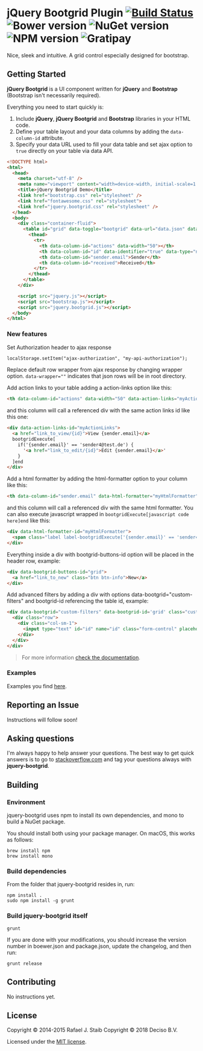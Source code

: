 ﻿jQuery Bootgrid Plugin [![Build Status](http://img.shields.io/travis/opnsense/jquery-bootgrid/master.svg?style=flat-square)](https://travis-ci.org/opnsense/jquery-bootgrid) ![Bower version](http://img.shields.io/bower/v/jquery.bootgrid.svg?style=flat-square) ![NuGet version](http://img.shields.io/nuget/v/jquery.bootgrid.svg?style=flat-square) ![NPM version](http://img.shields.io/npm/v/jquery-bootgrid.svg?style=flat-square) ![Gratipay](http://img.shields.io/gratipay/RafaelStaib.svg?style=flat-square)
============

Nice, sleek and intuitive. A grid control especially designed for bootstrap.

## Getting Started

**jQuery Bootgrid** is a UI component written for **jQuery** and **Bootstrap** (Bootstrap isn't necessarily required).

Everything you need to start quickly is:

1. Include **jQuery**, **jQuery Bootgrid** and **Bootstrap** libraries in your HTML code.
2. Define your table layout and your data columns by adding the `data-column-id` attribute.
3. Specify your data URL used to fill your data table and set ajax option to `true` directly on your table via data API.

```html
<!DOCTYPE html>
<html>
  <head>
    <meta charset="utf-8" />
    <meta name="viewport" content="width=device-width, initial-scale=1.0">
    <title>jQuery Bootgrid Demo</title>
    <link href="bootstrap.css" rel="stylesheet" />
    <link href="fontawesome.css" rel="stylesheet">
    <link href="jquery.bootgrid.css" rel="stylesheet" />
  </head>
  <body>
    <div class="container-fluid">
      <table id="grid" data-toggle="bootgrid" data-url="data.json" data-ajax="true" data-wrapper="" class="table">
        <thead>
          <tr>
            <th data-column-id="actions" data-width="50"></th>
            <th data-column-id="id" data-identifier="true" data-type="numeric">ID</th>
            <th data-column-id="sender.email">Sender</th>
            <th data-column-id="received">Received</th>
          </tr>
        </thead>
      </table>
    </div>

    <script src="jquery.js"></script>
    <script src="bootstrap.js"></script>
    <script src="jquery.bootgrid.js"></script>
  </body>
</html>
```

### New features

Set Authorization header to ajax response
```html
localStorage.setItem("ajax-authorization", "my-api-authorization");
```

Replace default row wrapper from ajax response by changing wrapper option.
<code>data-wrapper=""</code> indicates that json rows will be in root directory.

Add action links to your table adding a action-links option like this:

```html
<th data-column-id="actions" data-width="50" data-action-links="myActionLinks"></th>
```
and this column will call a referenced div with the same action links id like this one:

```html
<div data-action-links-id="myActionLinks">
  <a href="link_to_view/{id}">View {sender.email}</a>
  bootgridExecute[
    if('{sender.email}' == 'sender4@test.de') {
      '<a href="link_to_edit/{id}">Edit {sender.email}</a>'
    }
  ]end
</div>
```

Add a html formatter by adding the html-formatter option to your column like this:
```html
<th data-column-id="sender.email" data-html-formatter="myHtmlFormatter">Sender</th>
```
and this column will call a referenced div with the same html formatter. You can also execute javascript wrapped in <code>bootgridExecute[javascript code here]end</code> like this:
```html
<div data-html-formatter-id="myHtmlFormatter">
  <span class="label label-bootgridExecute['{sender.email}' == 'sender4@test.de' ? 'success' : 'warning']end">{sender.email}</span>
</div>
```

Everything inside a div with bootgrid-buttons-id option will be placed in the header row, example:
```html
<div data-bootgrid-buttons-id="grid">
  <a href="link_to_new" class="btn btn-info">New</a>
</div>
```

Add advanced filters by adding a div with options data-bootgrid="custom-filters" and bootgrid-id referencing the table id, example:
```html
<div data-bootgrid="custom-filters" data-bootgrid-id='grid' class="custom-filters">
  <div class="row">
    <div class="col-sm-1">
      <input type="text" id="id" name="id" class="form-control" placeholder="ID">
    </div>
  </div>
</div>
```

> For more information [check the documentation](http://www.jquery-bootgrid.com/Documentation).

### Examples

Examples you find [here](http://www.jquery-bootgrid.com/Examples).

## Reporting an Issue

Instructions will follow soon!

## Asking questions

I'm always happy to help answer your questions. The best way to get quick answers is to go to [stackoverflow.com](http://stackoverflow.com) and tag your questions always with **jquery-bootgrid**.

## Building

### Environment

jquery-bootgrid uses npm to install its own dependencies, and mono to build a NuGet package.

You should install both using your package manager. On macOS, this works as follows:
```
brew install npm
brew install mono
```

### Build dependencies

From the folder that jquery-bootgrid resides in, run:
```
npm install .
sudo npm install -g grunt
```

### Build jquery-bootgrid itself
```
grunt
```

If you are done with your modifications, you should increase the version number in boewer.json and package.json, 
update the changelog, and then run:
```
grunt release
```


## Contributing

No instructions yet.

## License

Copyright © 2014-2015 Rafael J. Staib
Copyright © 2018 Deciso B.V.

Licensed under the [MIT license](https://github.com/opnsense/jquery-bootgrid/blob/master/LICENSE.txt).
